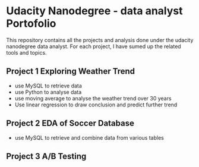 # Udacity Nanodegree - data analyst Portofolio
This repository contains all the projects and analysis done under the udacity nanodegree data analyst. For each project, I have sumed up the related tools and topics.

## Project 1 Exploring Weather Trend
* use MySQL to retrieve data
* use Python to analyse data
* use moving average to analyse the weather trend over 30 years
* Use linear regression to draw conclusion and predict further trend
## Project 2 EDA of Soccer Database
* use MySQL to retrieve and combine data from various tables

## Project 3 A/B Testing
